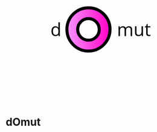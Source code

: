 <center>
  <svg xmlns="http://www.w3.org/2000/svg" xmlns:xlink="http://www.w3.org/1999/xlink" version="1.1" width="640" height="480" viewBox="0 0 640 480" xml:space="preserve">
<defs>
</defs>
<g transform="matrix(1.4 0 0 1.4 278.39 240.39)"  >
<linearGradient id="SVGID_171" gradientUnits="userSpaceOnUse" gradientTransform="matrix(1 0 0 1 0 0)"  x1="0" y1="51.82677" x2="103.65354" y2="51.82677">
<stop offset="0%" style="stop-color:rgba(248, 149, 255, 1);"/>
<stop offset="100%" style="stop-color:rgba(255, 0, 197, 1);"/>
</linearGradient>
<path style="stroke: rgb(0,0,0); stroke-width: 8; stroke-dasharray: none; stroke-linecap: butt; stroke-dashoffset: 0; stroke-linejoin: miter; stroke-miterlimit: 4; fill: url(#SVGID_171); fill-rule: nonzero; opacity: 1;" vector-effect="non-scaling-stroke"  transform=" translate(-51.83, -51.83)" d="m 0 51.82677 l 0 0 c 0 -28.623135 23.203636 -51.82677 51.82677 -51.82677 l 0 0 c 13.745312 0 26.927654 5.4603047 36.64706 15.17971 c 9.719406 9.719404 15.17971 22.901749 15.17971 36.64706 l 0 0 c 0 28.623135 -23.203636 51.82677 -51.82677 51.82677 l 0 0 c -28.623135 0 -51.82677 -23.203636 -51.82677 -51.82677 z m 25.913385 0 l 0 0 c 0 14.311565 11.60182 25.913387 25.913385 25.913387 c 14.311565 0 25.913387 -11.601822 25.913387 -25.913387 c 0 -14.311565 -11.601822 -25.913385 -25.913387 -25.913385 l 0 0 c -14.311565 0 -25.913385 11.60182 -25.913385 25.913385 z" stroke-linecap="round" />
</g>
<g transform="matrix(1 0 0 1 328.5 243.9)" style=""  >
		<text xml:space="preserve" font-family="'Open Sans', sans-serif" font-size="18" font-style="normal" font-weight="normal" style="stroke: none; stroke-width: 1; stroke-dasharray: none; stroke-linecap: butt; stroke-dashoffset: 0; stroke-linejoin: miter; stroke-miterlimit: 4; fill: rgb(0,0,0); fill-rule: nonzero; opacity: 1; white-space: pre;" ><tspan x="-178" y="18.85" style="font-size: 60px; white-space: pre; ">d            mut </tspan></text>
</g>
</svg>
</center>

# dOmut
